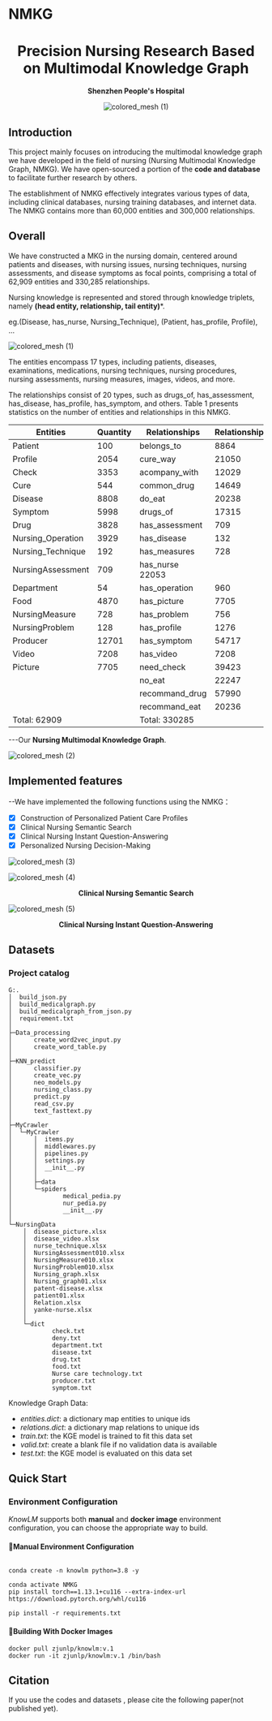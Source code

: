 # NMKG
<div align="center">

<h1> Precision Nursing Research Based on Multimodal Knowledge Graph </h1>

<div>
    <p> <b>Shenzhen People's Hospital</b> </p>
</div>

![colored_mesh (1)](Images/fig0.png)
</div>

## Introduction

This project mainly focuses on introducing the multimodal knowledge graph we have developed in the field of nursing (Nursing Multimodal Knowledge Graph, NMKG). We have open-sourced a portion of the **code and database** to facilitate further research by others.

The establishment of NMKG effectively integrates various types of data, including clinical databases, nursing training databases, and internet data. The NMKG contains more than 60,000 entities and 300,000 relationships.

## Overall

We have constructed a MKG in the nursing domain, centered around patients and diseases, with nursing issues, nursing techniques, nursing assessments, and disease symptoms as focal points, comprising a total of 62,909 entities and 330,285 relationships. 

Nursing knowledge is represented and stored through knowledge triplets, namely **(head entity, relationship, tail entity)***.

eg.(Disease, has_nurse, Nursing_Technique), (Patient, has_profile, Profile), ...

 ![colored_mesh (1)](Images/fig6.png)

 The entities encompass 17 types, including patients, diseases, examinations, medications, nursing techniques, nursing procedures, nursing assessments, nursing measures, images, videos, and more. 
 
 The relationships consist of 20 types, such as drugs_of, has_assessment, has_disease, has_profile, has_symptom, and others. Table 1 presents statistics on the number of entities and relationships in this NMKG.

 | Entities | Quantity | Relationships | Relationships | 
|-------------|-------------|-------------|-------------|
|Patient|	100	|belongs_to|	8864|
|Profile|	2054	|cure_way	|21050|
|Check	|3353|	acompany_with|	12029|
|Cure	|544|	common_drug|	14649|
|Disease	|8808	|do_eat	|20238|
|Symptom	|5998	|drugs_of	|17315|
|Drug	|3828	|has_assessment|	709|
|Nursing_Operation	|3929	|has_disease|	132|
|Nursing_Technique	|192|	has_measures|	728|
|NursingAssessment	|709	|has_nurse	22053|
|Department	|54	|has_operation|	960|
|Food	|4870	|has_picture|	7705|
|NursingMeasure|	728|	has_problem|	756|
|NursingProblem	|128	|has_profile|	1276
|Producer	|12701	|has_symptom	|54717
|Video	|7208	|has_video|	7208|
|Picture	|7705|	need_check|	39423|
|	|	|no_eat|	22247|
|	|	|recommand_drug|	57990|
|	|	|recommand_eat|	20236|
|Total: 62909|	|Total: 330285| |

---Our **Nursing Multimodal Knowledge Graph**.

 ![colored_mesh (2)](Images/graph2.svg)

## Implemented features

--We have implemented the following functions using the NMKG：

 - [x] Construction of Personalized Patient Care Profiles
 - [x] Clinical Nursing Semantic Search
 - [x] Clinical Nursing Instant Question-Answering
 - [x] Personalized Nursing Decision-Making

 ![colored_mesh (3)](Images/fig7.png)


 ![colored_mesh (4)](Images/fig8.png)
<div align="center">
 <div>
    <p> <b>Clinical Nursing Semantic Search</b> </p>
 </div>
</div>

 ![colored_mesh (5)](Images/fig9.png)

<div align="center">
 <div>
    <p> <b>Clinical Nursing Instant Question-Answering</b> </p>
 </div>
</div>


## Datasets
### Project catalog
```shell
G:.
│  build_json.py
│  build_medicalgraph.py
│  build_medicalgraph_from_json.py
│  requirement.txt
│
├─Data_processing
│      create_word2vec_input.py
│      create_word_table.py
│
├─KNN_predict
│      classifier.py
│      create_vec.py
│      neo_models.py
│      nursing_class.py
│      predict.py
│      read_csv.py
│      text_fasttext.py
│
├─MyCrawler
│  └─MyCrawler
│      │  items.py
│      │  middlewares.py
│      │  pipelines.py
│      │  settings.py
│      │  __init__.py
│      │
│      ├─data
│      └─spiders
│              medical_pedia.py
│              nur_pedia.py
│              __init__.py
│
└─NursingData
    │  disease_picture.xlsx
    │  disease_video.xlsx
    │  nurse_technique.xlsx
    │  NursingAssessment010.xlsx
    │  NursingMeasure010.xlsx
    │  NursingProblem010.xlsx
    │  Nursing_graph.xlsx
    │  Nursing_graph01.xlsx
    │  patent-disease.xlsx
    │  patient01.xlsx
    │  Relation.xlsx
    │  yanke-nurse.xlsx
    │
    └─dict
            check.txt
            deny.txt
            department.txt
            disease.txt
            drug.txt
            food.txt
            Nurse care technology.txt
            producer.txt
            symptom.txt
```
Knowledge Graph Data:
 - *entities.dict*: a dictionary map entities to unique ids
 - *relations.dict*: a dictionary map relations to unique ids
 - *train.txt*: the KGE model is trained to fit this data set
 - *valid.txt*: create a blank file if no validation data is available
 - *test.txt*: the KGE model is evaluated on this data set

<h2 id="1"> Quick Start</h2>

<h3 id="1-1">Environment Configuration</h3>

*KnowLM* supports both **manual** and **docker image** environment configuration, you can choose the appropriate way to build.
#### 🔧Manual Environment Configuration
```shell

conda create -n knowlm python=3.8 -y

conda activate NMKG
pip install torch==1.13.1+cu116 --extra-index-url https://download.pytorch.org/whl/cu116

pip install -r requirements.txt
```
#### 🐳Building With Docker Images
```shell
docker pull zjunlp/knowlm:v.1
docker run -it zjunlp/knowlm:v.1 /bin/bash
```


## Citation

If you use the codes and datasets , please cite the following paper(not published yet).

```

```
